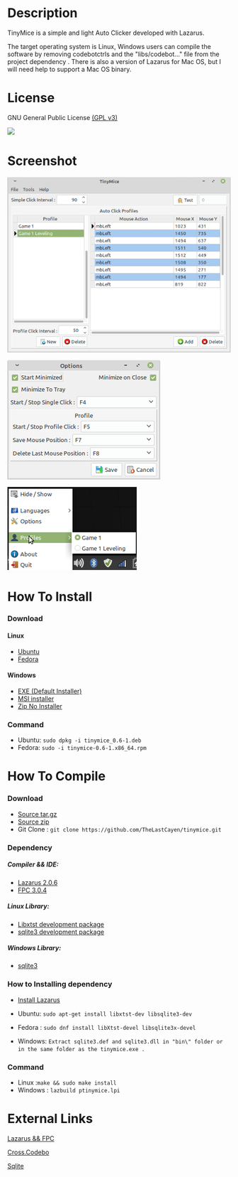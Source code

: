 # Description

TinyMice is a simple and light Auto Clicker developed with Lazarus. 

The target operating system is Linux,  Windows users can compile the software by removing codebotctrls and the "libs/codebot..." file from the project dependency . There is also a version of Lazarus for Mac OS, but I will need help to support a Mac OS binary.



# **License**

GNU General Public License [(GPL v3)](https://www.gnu.org/licenses/gpl-3.0.html)

![](https://www.gnu.org/graphics/gplv3-or-later.png)



# **Screenshot**

![](pictures/screenshot/Main.png)

![](pictures/screenshot/Options.png)

![](pictures/screenshot/systray.png)

# How To Install

### Download

#### Linux

- [Ubuntu](https://github.com/TheLastCayen/TinyMicePackages/raw/master/bin/tinymice_0.6-1.deb) 
- [Fedora](https://github.com/TheLastCayen/TinyMicePackages/raw/master/bin/tinymice-0.6-1.x86_64.rpm) 

#### Windows

- [EXE (Default Installer)](https://github.com/TheLastCayen/TinyMicePackages/raw/master/bin/tinymice_0.6-1.exe)
- [MSI installer](https://github.com/TheLastCayen/TinyMicePackages/raw/master/bin/tinymice_0.6-1.msi)
- [Zip No Installer](https://github.com/TheLastCayen/TinyMicePackages/raw/master/bin/tinymice_win_0.6-1.zip)

### Command

- Ubuntu:  `sudo dpkg -i tinymice_0.6-1.deb `
- Fedora: `sudo -i tinymice-0.6-1.x86_64.rpm`



# How To Compile

### Download

- [Source tar.gz](https://github.com/TheLastCayen/TinyMicePackages/raw/master/bin/tinymice_0.6-1.tar.gz)
- [Source zip](https://github.com/TheLastCayen/tinymice/archive/master.zip)
- Git Clone : `git clone https://github.com/TheLastCayen/tinymice.git`



### **Dependency**

##### Compiler && IDE: 

- [Lazarus 2.0.6](https://www.lazarus-ide.org/index.php?page=downloads)
- [FPC 3.0.4](https://www.lazarus-ide.org/index.php?page=downloads)

##### Linux Library: 

- [Libxtst development package](http://www.linuxfromscratch.org/blfs/view/svn/x/x7lib.html)
- [sqlite3 development package](https://www.sqlite.org/download.html)

##### Windows Library: 

- [sqlite3](https://www.sqlite.org/download.html)

  

### How to Installing dependency

- [Install Lazarus](https://wiki.freepascal.org/Installing_Lazarus)

- Ubuntu:  `sudo apt-get install libxtst-dev libsqlite3-dev `

- Fedora :  `sudo dnf install libXtst-devel libsqlite3x-devel`

- Windows: `Extract sqlite3.def and sqlite3.dll in "bin\" folder or in the same folder as the tinymice.exe .` 

  

### Command

- Linux :`make && sudo make install`
- Windows : `lazbuild ptinymice.lpi`

# External Links

[Lazarus && FPC](https://www.lazarus-ide.org/)

[Cross.Codebo](https://github.com/sysrpl/Cross.Codebot)

[Sqlite](https://www.sqlite.org/)


